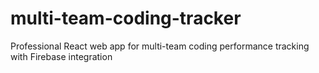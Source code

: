 # multi-team-coding-tracker
Professional React web app for multi-team coding performance tracking with Firebase integration
